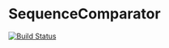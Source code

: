 # SequenceComparator

[![Build Status](https://github.com/ndbui/SequenceComparator.jl/actions/workflows/CI.yml/badge.svg?branch=main)](https://github.com/ndbui/SequenceComparator.jl/actions/workflows/CI.yml?query=branch%3Amain)
